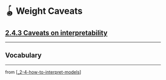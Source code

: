 # 🪀 Weight Caveats

## [**2.4.3** Caveats on interpretability](https://livebook.manning.com/book/deep-learning-with-javascript/chapter-2/293)

---

## **Vocabulary**

---
from [[_2-4-how-to-interpret-models]]

[//begin]: # "Autogenerated link references for markdown compatibility"
[_2-4-how-to-interpret-models]: _2-4-how-to-interpret-models.md "🪀 How to Interpret Models"
[//end]: # "Autogenerated link references"